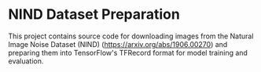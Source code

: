 # NIND Dataset Preparation

This project contains source code for downloading images from the Natural Image Noise Dataset (NIND) (https://arxiv.org/abs/1906.00270) and preparing them into TensorFlow's TFRecord format for model training and evaluation.
